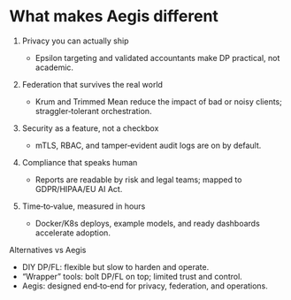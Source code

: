 # What makes Aegis different

1) Privacy you can actually ship
	- Epsilon targeting and validated accountants make DP practical, not academic.

2) Federation that survives the real world
	- Krum and Trimmed Mean reduce the impact of bad or noisy clients; straggler‑tolerant orchestration.

3) Security as a feature, not a checkbox
	- mTLS, RBAC, and tamper‑evident audit logs are on by default.

4) Compliance that speaks human
	- Reports are readable by risk and legal teams; mapped to GDPR/HIPAA/EU AI Act.

5) Time‑to‑value, measured in hours
	- Docker/K8s deploys, example models, and ready dashboards accelerate adoption.

Alternatives vs Aegis
- DIY DP/FL: flexible but slow to harden and operate.
- “Wrapper” tools: bolt DP/FL on top; limited trust and control.
- Aegis: designed end‑to‑end for privacy, federation, and operations.

